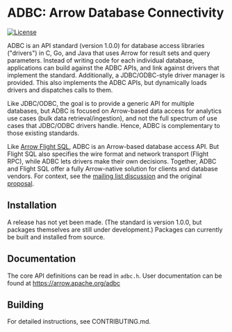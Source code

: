 <!---
  Licensed to the Apache Software Foundation (ASF) under one
  or more contributor license agreements.  See the NOTICE file
  distributed with this work for additional information
  regarding copyright ownership.  The ASF licenses this file
  to you under the Apache License, Version 2.0 (the
  "License"); you may not use this file except in compliance
  with the License.  You may obtain a copy of the License at

    http://www.apache.org/licenses/LICENSE-2.0

  Unless required by applicable law or agreed to in writing,
  software distributed under the License is distributed on an
  "AS IS" BASIS, WITHOUT WARRANTIES OR CONDITIONS OF ANY
  KIND, either express or implied.  See the License for the
  specific language governing permissions and limitations
  under the License.
-->

# ADBC: Arrow Database Connectivity

[![License](http://img.shields.io/:license-Apache%202-blue.svg)](https://github.com/apache/arrow-adbc/blob/master/LICENSE.txt)

ADBC is an API standard (version 1.0.0) for database access libraries ("drivers") in C, Go, and Java that uses Arrow for result sets and query parameters.
Instead of writing code for each individual database, applications can build against the ADBC APIs, and link against drivers that implement the standard.
Additionally, a JDBC/ODBC-style driver manager is provided. This also implements the ADBC APIs, but dynamically loads drivers and dispatches calls to them.

Like JDBC/ODBC, the goal is to provide a generic API for multiple databases, but ADBC is focused on Arrow-based data access for analytics use cases (bulk data retrieval/ingestion), and not the full spectrum of use cases that JDBC/ODBC drivers handle.
Hence, ADBC is complementary to those existing standards.

Like [Arrow Flight SQL][flight-sql], ADBC is an Arrow-based database access API.
But Flight SQL also specifies the wire format and network transport (Flight RPC), while ADBC lets drivers make their own decisions.
Together, ADBC and Flight SQL offer a fully Arrow-native solution for clients and database vendors.
For context, see the [mailing list discussion][ml-discussion] and the original [proposal][proposal].

[flight-sql]: https://arrow.apache.org/docs/format/FlightSql.html
[ml-discussion]: https://lists.apache.org/thread/gnz1kz2rj3rb8rh8qz7l0mv8lvzq254w
[proposal]: https://docs.google.com/document/d/1t7NrC76SyxL_OffATmjzZs2xcj1owdUsIF2WKL_Zw1U/edit#heading=h.r6o6j2navi4c

## Installation

A release has not yet been made.
(The standard is version 1.0.0, but packages themselves are still under development.)
Packages can currently be built and installed from source.

## Documentation

The core API definitions can be read in `adbc.h`.
User documentation can be found at https://arrow.apache.org/adbc

## Building

For detailed instructions, see CONTRIBUTING.md.
